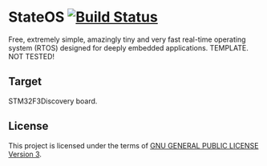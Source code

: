 StateOS [![Build Status](https://travis-ci.org/stateos/StateOS-STM32F3Discovery.svg)](https://travis-ci.org/stateos/StateOS-STM32F3Discovery)
=======

Free, extremely simple, amazingly tiny and very fast real-time operating system (RTOS) designed for deeply embedded applications.
TEMPLATE. NOT TESTED!

Target
-------

STM32F3Discovery board.

License
-------

This project is licensed under the terms of [GNU GENERAL PUBLIC LICENSE Version 3](http://www.gnu.org/philosophy/why-not-lgpl.html).

